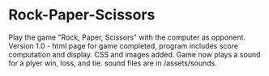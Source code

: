 # Rock-Paper-Scissors
Play the game "Rock, Paper, Scissors" with the computer as opponent.
Version 1.0 - html page for game completed, program includes score computation and display. CSS and images added. 
Game now plays a sound for a plyer win, loss, and tie. sound files are in /assets/sounds.
